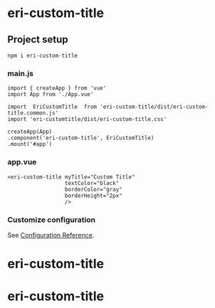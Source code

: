 # eri-custom-title

## Project setup
```
npm i eri-custom-title
```

### main.js
```
import { createApp } from 'vue'
import App from './App.vue'

import  EriCustomTitle  from 'eri-custom-title/dist/eri-custom-title.common.js'
import 'eri-customtitle/dist/eri-custom-title.css'

createApp(App)
.component('eri-custom-title', EriCustomTitle)
.mount('#app')
```

### app.vue
```
<eri-custom-title myTitle="Custom Title"
                  textColor="black"
                  borderColor="gray"
                  borderHeight="2px"
                  />
```


### Customize configuration
See [Configuration Reference](https://cli.vuejs.org/config/).

# eri-custom-title
# eri-custom-title
